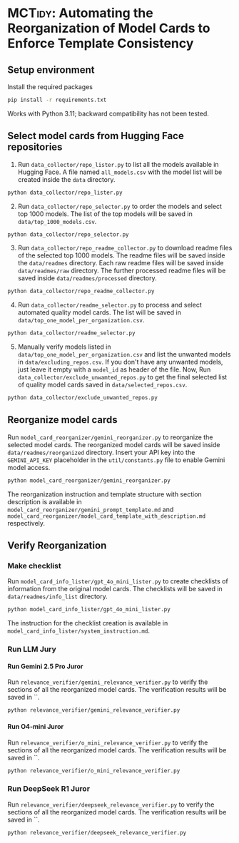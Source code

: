 # <span style="font-variant: small-caps;">MCTidy</span>: Automating the Reorganization of Model Cards to Enforce Template Consistency
## Setup environment
Install the required packages
```bash
pip install -r requirements.txt
```
Works with Python 3.11; backward compatibility has not been tested.
## Select model cards from Hugging Face repositories
1. Run `data_collector/repo_lister.py` to list all the models available in Hugging Face. A file named `all_models.csv` with the model list will be created  inside the `data` directory.
```bash
python data_collector/repo_lister.py
```
2. Run `data_collector/repo_selector.py` to order the models and select top 1000 models. The list of the top models will be saved in `data/top_1000_models.csv`.
```bash
python data_collector/repo_selector.py
```
3. Run `data_collector/repo_readme_collector.py` to download readme files of the selected top 1000 models. The readme files will be saved inside the `data/readmes` directory. Each raw readme files will be saved inside `data/readmes/raw` directory. The further processed readme files will be saved inside `data/readmes/processed` directory.
```bash
python data_collector/repo_readme_collector.py
```
4. Run `data_collector/readme_selector.py` to process and select automated quality model cards. The list will be saved in `data/top_one_model_per_organization.csv`.
```bash
python data_collector/readme_selector.py
```
5. Manually verify models listed in `data/top_one_model_per_organization.csv` and list the unwanted models in `data/excluding_repos.csv`. If you don't have any unwanted models, just leave it empty with a `model_id` as header of the file. Now, Run `data_collector/exclude_unwamted_repos.py` to get the final selected list of quality model cards saved in `data/selected_repos.csv`.
```bash
python data_collector/exclude_unwanted_repos.py
```

## Reorganize model cards
Run `model_card_reorganizer/gemini_reorganizer.py` to reorganize the selected model cards. The reorganized model cards will be saved inside `data/readmes/reorganized` directory. Insert your API key into the `GEMINI_API_KEY` placeholder in the `util/constants.py` file to enable Gemini model access. 
```bash
python model_card_reorganizer/gemini_reorganizer.py
```
The reorganization instruction and template structure with section description is available in `model_card_reorganizer/gemini_prompt_template.md` and `model_card_reorganizer/model_card_template_with_description.md` respectively.

## Verify Reorganization
### Make checklist
Run `model_card_info_lister/gpt_4o_mini_lister.py` to create checklists of information from the original model cards. The checklists will be saved in `data/readmes/info_list` directory.
```bash
python model_card_info_lister/gpt_4o_mini_lister.py
```
The instruction for the checklist creation is available in `model_card_info_lister/system_instruction.md`.

### Run LLM Jury
#### Run Gemini 2.5 Pro Juror
Run `relevance_verifier/gemini_relevance_verifier.py` to verify the sections of all the reorganized model cards. The verification results will be saved in ``.
```bash
python relevance_verifier/gemini_relevance_verifier.py
```

#### Run O4-mini Juror
Run `relevance_verifier/o_mini_relevance_verifier.py` to verify the sections of all the reorganized model cards. The verification results will be saved in ``.
```bash
python relevance_verifier/o_mini_relevance_verifier.py
```

### Run DeepSeek R1 Juror
Run `relevance_verifier/deepseek_relevance_verifier.py` to verify the sections of all the reorganized model cards. The verification results will be saved in ``.
```bash
python relevance_verifier/deepseek_relevance_verifier.py
```